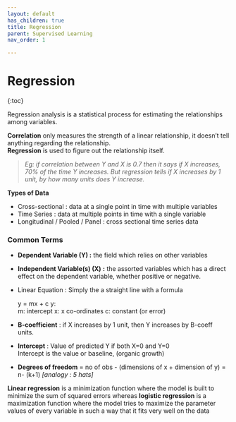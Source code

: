 ```yaml
---
layout: default
has_children: true
title: Regression
parent: Supervised Learning
nav_order: 1

---
```

# Regression

{:toc}

Regression analysis is a statistical process for estimating the relationships among variables.

**Correlation** only measures the strength of a linear relationship, it doesn’t tell anything regarding the relationship.  
**Regression** is used to figure out the relationship itself.

> _Eg: if correlation between Y and X is 0.7 then it says if X increases, 70% of the time Y increases. But regression tells if X increases by 1 unit, by how many units does Y increase._

**Types of Data**

* Cross-sectional : data at a single point in time with multiple variables
* Time Series : data at multiple points in time with a single variable
* Longitudinal / Pooled / Panel : cross sectional time series data

### Common Terms

* **Dependent Variable (Y) :** the field which relies on other variables
* **Independent Variable(s) (X)** **:** the assorted variables which has a direct effect on the dependent variable, whether positive or negative.
* Linear Equation : Simply the a straight line with a formula

  y = mx + c
  y:  
  m: intercept
  x: x co-ordinates
  c: constant (or error)
* **B-coefficient** : if X increases by 1 unit, then Y increases by B-coeff units.
* **Intercept** : Value of predicted Y if both X=0 and Y=0  
  Intercept is the value or baseline, (organic growth)
* **Degrees of freedom** = no of obs - (dimensions of x + dimension of y) = n- (k+1) _\[analogy : 5 hats\]_

**Linear regression** is a minimization function where the model is built to minimize the sum of squared errors whereas **logistic regression** is a maximization function where the model tries to maximize the parameter values of every variable in such a way that it fits very well on the data